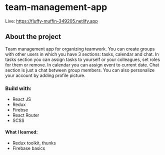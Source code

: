 # team-management-app

Live: https://fluffy-muffin-349205.netlify.app

## About the project
Team management app for organizing teamwork. You can create groups with other users in which you have 3 sections: tasks, calendar and chat. In tasks section you can assign tasks to yourself or your colleagues, set roles for them or remove. In calendar you can assign event to current date. Chat section is just a chat between group members. You can also personalize your account by adding profile picture.

### Build with:
- React JS
- Redux 
- Firebse
- React Router
- SCSS

#### What I learned:
- Redux toolkit, thunks
- Firebase basics
